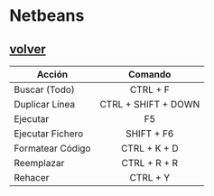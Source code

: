 # Netbeans

## [volver](../../Shortcuts.md)

| Acción                           | Comando       |
| ---------------------------------|:-------------:|
| Buscar (Todo)                    | CTRL + F      |
| Duplicar Línea                   | CTRL + SHIFT + DOWN   |
| Ejecutar                         | F5           |
| Ejecutar Fichero                 | SHIFT + F6   |
| Formatear Código                 | CTRL + K + D |   
| Reemplazar	                     | CTRL + R + R |
| Rehacer                          | CTRL + Y     |
